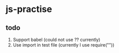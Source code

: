 # js-practise

## todo
1. Support babel (could not use ?? currently)
2. Use import in test file (currently I use require(""))